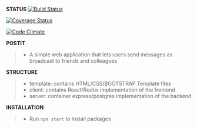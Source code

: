 **STATUS**
[![Build Status](https://travis-ci.org/THEozmic/postit.svg?branch=master)](https://travis-ci.org/THEozmic/postit)

[![Coverage Status](https://coveralls.io/repos/github/THEozmic/postit/badge.svg)](https://coveralls.io/github/THEozmic/postit)

[![Code Climate](https://codeclimate.com/github/THEozmic/postit/badges/gpa.svg)](https://codeclimate.com/github/THEozmic/postit)

**POSTIT**
> - A simple web application that lets users send messages as broadcast to friends and colleagues

**STRUCTURE**
> - template: contains HTML/CSS/BOOTSTRAP Template files
> - client: contains React/Redux implementation of the frontend
> - server: container express/postgres implementation of the backend

**INSTALLATION**
> - Run `npm start` to install packages